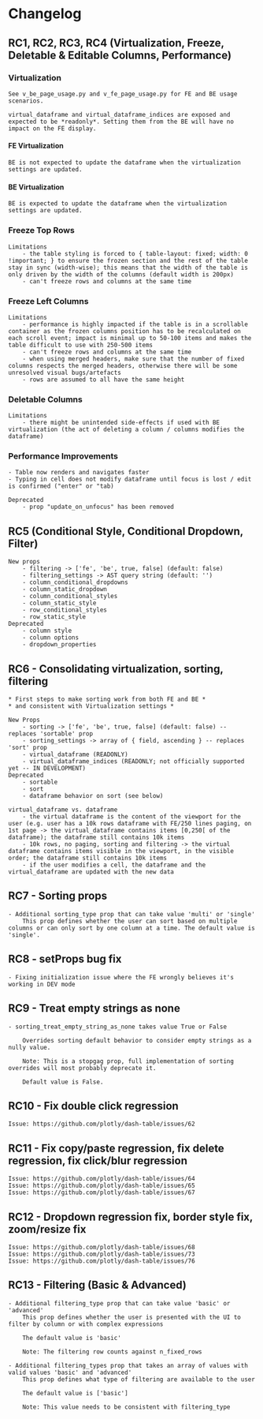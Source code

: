 # Changelog

## RC1, RC2, RC3, RC4 (Virtualization, Freeze, Deletable & Editable Columns, Performance)

### Virtualization
    See v_be_page_usage.py and v_fe_page_usage.py for FE and BE usage scenarios.

    virtual_dataframe and virtual_dataframe_indices are exposed and expected to be *readonly*. Setting them from the BE will have no impact on the FE display.

#### FE Virtualization
    BE is not expected to update the dataframe when the virtualization settings are updated.

#### BE Virtualization
    BE is expected to update the dataframe when the virtualization settings are updated.

### Freeze Top Rows
    Limitations
        - the table styling is forced to { table-layout: fixed; width: 0 !important; } to ensure the frozen section and the rest of the table stay in sync (width-wise); this means that the width of the table is only driven by the width of the columns (default width is 200px)
        - can't freeze rows and columns at the same time

### Freeze Left Columns
    Limitations
        - performance is highly impacted if the table is in a scrollable container as the frozen columns position has to be recalculated on each scroll event; impact is minimal up to 50-100 items and makes the table difficult to use with 250-500 items
        - can't freeze rows and columns at the same time
        - when using merged headers, make sure that the number of fixed columns respects the merged headers, otherwise there will be some unresolved visual bugs/artefacts
        - rows are assumed to all have the same height

### Deletable Columns
    Limitations
        - there might be unintended side-effects if used with BE virtualization (the act of deleting a column / columns modifies the dataframe)

### Performance Improvements
    - Table now renders and navigates faster
    - Typing in cell does not modify dataframe until focus is lost / edit is confirmed ("enter" or "tab)

    Deprecated
        - prop "update_on_unfocus" has been removed

## RC5 (Conditional Style, Conditional Dropdown, Filter)
    New props
        - filtering -> ['fe', 'be', true, false] (default: false)
        - filtering_settings -> AST query string (default: '')
        - column_conditional_dropdowns
        - column_static_dropdown
        - column_conditional_styles
        - column_static_style
        - row_conditional_styles
        - row_static_style
    Deprecated
        - column style
        - column options
        - dropdown_properties

## RC6 - Consolidating virtualization, sorting, filtering
    * First steps to make sorting work from both FE and BE *
    * and consistent with Virtualization settings *

    New Props
        - sorting -> ['fe', 'be', true, false] (default: false) -- replaces 'sortable' prop
        - sorting_settings -> array of { field, ascending } -- replaces 'sort' prop
        - virtual_dataframe (READONLY)
        - virtual_dataframe_indices (READONLY; not officially supported yet -- IN DEVELOPMENT)
    Deprecated
        - sortable
        - sort
        - dataframe behavior on sort (see below)

    virtual_dataframe vs. dataframe
        - the virtual dataframe is the content of the viewport for the user (e.g. user has a 10k rows dataframe with FE/250 lines paging, on 1st page -> the virtual_dataframe contains items [0,250[ of the dataframe); the dataframe still contains 10k items
        - 10k rows, no paging, sorting and filtering -> the virtual dataframe contains items visible in the viewport, in the visible order; the dataframe still contains 10k items
        - if the user modifies a cell, the dataframe and the virtual_dataframe are updated with the new data

## RC7 - Sorting props
    - Additional sorting_type prop that can take value 'multi' or 'single'
        This prop defines whether the user can sort based on multiple columns or can only sort by one column at a time. The default value is 'single'.

## RC8 - setProps bug fix
    - Fixing initialization issue where the FE wrongly believes it's working in DEV mode


## RC9 - Treat empty strings as none
    - sorting_treat_empty_string_as_none takes value True or False

        Overrides sorting default behavior to consider empty strings as a nully value.

        Note: This is a stopgag prop, full implementation of sorting overrides will most probably deprecate it.

        Default value is False.

## RC10 - Fix double click regression

    Issue: https://github.com/plotly/dash-table/issues/62

## RC11 - Fix copy/paste regression, fix delete regression, fix click/blur regression

    Issue: https://github.com/plotly/dash-table/issues/64
    Issue: https://github.com/plotly/dash-table/issues/65
    Issue: https://github.com/plotly/dash-table/issues/67

## RC12 - Dropdown regression fix, border style fix, zoom/resize fix

    Issue: https://github.com/plotly/dash-table/issues/68
    Issue: https://github.com/plotly/dash-table/issues/73
    Issue: https://github.com/plotly/dash-table/issues/76

## RC13 - Filtering (Basic & Advanced)
    - Additional filtering_type prop that can take value 'basic' or 'advanced'
        This prop defines whether the user is presented with the UI to filter by column or with complex expressions

        The default value is 'basic'

        Note: The filtering row counts against n_fixed_rows

    - Additional filtering_types prop that takes an array of values with valid values 'basic' and 'advanced'
        This prop defines what type of filtering are available to the user

        The default value is ['basic']

        Note: This value needs to be consistent with filtering_type